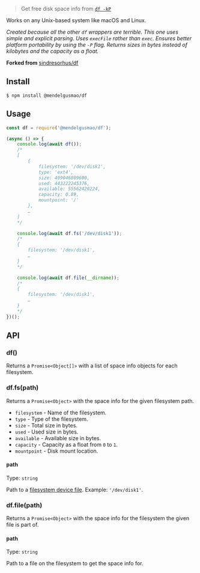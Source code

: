 > Get free disk space info from [`df -kP`](https://en.wikipedia.org/wiki/Df_\(Unix\))

Works on any Unix-based system like macOS and Linux.

*Created because all the other `df` wrappers are terrible. This one uses simple and explicit parsing. Uses `execFile` rather than `exec`. Ensures better platform portability by using the `-P` flag. Returns sizes in bytes instead of kilobytes and the capacity as a float.*

**Forked from** [sindresorhus/df](//github.com/sindresorhus/df)

## Install

```
$ npm install @mendelgusmao/df
```


## Usage

```js
const df = require('@mendelgusmao/df');

(async () => {
	console.log(await df());
	/*
	[
		{
			filesystem: '/dev/disk1',
			type: 'ext4',
			size: 499046809600,
			used: 443222245376,
			available: 55562420224,
			capacity: 0.89,
			mountpoint: '/'
		},
		…
	]
	*/

	console.log(await df.fs('/dev/disk1'));
	/*
	{
		filesystem: '/dev/disk1',
		…
	}
	*/

	console.log(await df.file(__dirname));
	/*
	{
		filesystem: '/dev/disk1',
		…
	}
	*/
})();
```


## API

### df()

Returns a `Promise<Object[]>` with a list of space info objects for each filesystem.

### df.fs(path)

Returns a `Promise<Object>` with the space info for the given filesystem path.

- `filesystem` - Name of the filesystem.
- `type` - Type of the filesystem.
- `size` - Total size in bytes.
- `used` - Used size in bytes.
- `available` - Available size in bytes.
- `capacity` - Capacity as a float from `0` to `1`.
- `mountpoint` - Disk mount location.

#### path

Type: `string`

Path to a [filesystem device file](https://en.wikipedia.org/wiki/Device_file). Example: `'/dev/disk1'`.

### df.file(path)

Returns a `Promise<Object>` with the space info for the filesystem the given file is part of.

#### path

Type: `string`

Path to a file on the filesystem to get the space info for.
